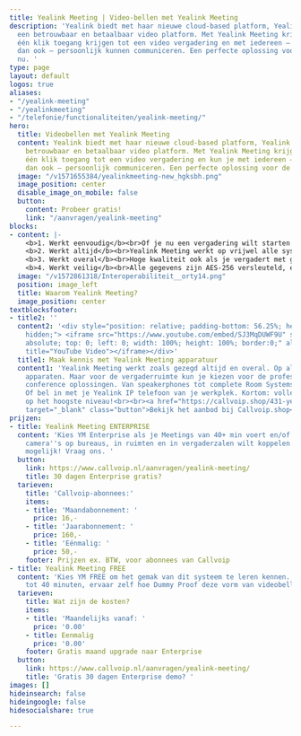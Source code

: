 ```yaml
---
title: Yealink Meeting | Video-bellen met Yealink Meeting
description: 'Yealink biedt met haar nieuwe cloud-based platform, Yealink Meeting,
  een betrouwbaar en betaalbaar video platform. Met Yealink Meeting krijg je binnen
  één klik toegang krijgen tot een video vergadering en met iedereen – waar en wanneer
  dan ook – persoonlijk kunnen communiceren. Een perfecte oplossing voor de tijd van
  nu. '
type: page
layout: default
logos: true
aliases:
- "/yealink-meeting"
- "/yealinkmeeting"
- "/telefonie/functionaliteiten/yealink-meeting/"
hero:
  title: Videobellen met Yealink Meeting
  content: Yealink biedt met haar nieuwe cloud-based platform, Yealink Meeting, een
    betrouwbaar en betaalbaar video platform. Met Yealink Meeting krijg je binnen
    één klik toegang tot een video vergadering en kun je met iedereen – waar en wanneer
    dan ook – persoonlijk communiceren. Een perfecte oplossing voor de tijd van nu.
  image: "/v1571655384/yealinkmeeting-new_hgksbh.png"
  image_position: center
  disable_image_on_mobile: false
  button:
    content: Probeer gratis!
    link: "/aanvragen/yealink-meeting"
blocks:
- content: |-
    <b>1. Werkt eenvoudig</b><br>Of je nu een vergadering wilt starten of deelnemen: het is in één klik geregeld. Ook tijdens de vergaderingen is het dankzij de gebruiksvriendelijke applicatie gemakkelijk om bijvoorbeeld je scherm te delen of content door te sturen.<br>
    <b>2. Werkt altijd</b><br>Yealink Meeting werkt op vrijwel alle systemen: Windows of Apple computers, Chromebooks maar ook op mobiele apparaten met Android of iOS. Zelfs Microsoft Teams, Skype én natuurlijk je Yealink IP-telefoon: iedereen is welkom. Klik en log in zonder installatie via de web browser.<br>
    <b>3. Werkt overal</b><br>Hoge kwaliteit ook als je vergadert met gesprekspartners op een verre locatie. Dankzij een wereldwijde dekking van het platform is er altijd nabijgelegen toegang met real-time communicatie en stabiele HD-video ondersteuning.<br>
    <b>4. Werkt veilig</b><br>Alle gegevens zijn AES-256 versleuteld, en alle signalen zijn TLS-gecodeerd en voorzien van een conferentie-vergrendeling met pincode. Kortom: jouw data én communicatie is veilig. Wel zo prettig voor de zakelijke gebruiker!<br><br><a href="/ondersteuning/extra-features/handleiding-yealink-meeting/" target="_blank" class="button">Hoe werkt het?</a>
  image: "/v1572861318/Interoperabiliteit__orty14.png"
  position: image_left
  title: Waarom Yealink Meeting?
  image_position: center
textblocksfooter:
- title2: ''
  content2: '<div style="position: relative; padding-bottom: 56.25%; height: 0; overflow:
    hidden;"> <iframe src="https://www.youtube.com/embed/SJ3MqDUWF9U" style="position:
    absolute; top: 0; left: 0; width: 100%; height: 100%; border:0;" allowfullscreen
    title="YouTube Video"></iframe></div>'
  title1: Maak kennis met Yealink Meeting apparatuur
  content1: 'Yealink Meeting werkt zoals gezegd altijd en overal. Op al jouw eigen
    apparaten. Maar voor de vergaderruimte kun je kiezen voor de professionele Yealink
    conference oplossingen. Van speakerphones tot complete Room Systems incl. vergadercamera.
    Of bel in met je Yealink IP telefoon van je werkplek. Kortom: volledige integratie
    op het hoogste niveau!<br><br><a href="https://callvoip.shop/431-yealink-meeting"
    target="_blank" class="button">Bekijk het aanbod bij Callvoip.shop</a>'
prijzen:
- title: Yealink Meeting ENTERPRISE
  content: 'Kies YM Enterprise als je Meetings van 40+ min voert en/of als je ook
    camera''s op bureaus, in ruimten en in vergaderzalen wilt koppelen. Er is veel
    mogelijk! Vraag ons. '
  button:
    link: https://www.callvoip.nl/aanvragen/yealink-meeting/
    title: 30 dagen Enterprise gratis?
  tarieven:
    title: 'Callvoip-abonnees:'
    items:
    - title: 'Maandabonnement: '
      price: 16,-
    - title: 'Jaarabonnement: '
      price: 160,-
    - title: 'Eénmalig: '
      price: 50,-
    footer: Prijzen ex. BTW, voor abonnees van Callvoip
- title: Yealink Meeting FREE
  content: 'Kies YM FREE om het gemak van dit systeem te leren kennen. Voer Meetings
    tot 40 minuten, ervaar zelf hoe Dummy Proof deze vorm van videobellen werkt!  '
  tarieven:
    title: Wat zijn de kosten?
    items:
    - title: 'Maandelijks vanaf: '
      price: '0.00'
    - title: Eenmalig
      price: '0.00'
    footer: Gratis maand upgrade naar Enterprise
  button:
    link: https://www.callvoip.nl/aanvragen/yealink-meeting/
    title: 'Gratis 30 dagen Enterprise demo? '
images: []
hideinsearch: false
hideingoogle: false
hidesocialshare: true

---
```

